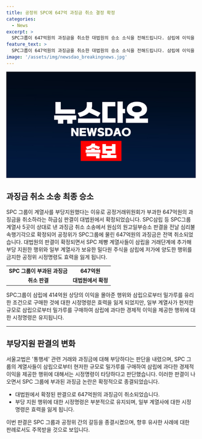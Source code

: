 ```yaml
---
title: 공정위 SPC에 647억 과징금 취소 결정 확정
categories:
  - News
excerpt: >
  SPC그룹이 647억원의 과징금을 취소한 대법원의 승소 소식을 전해드립니다. 삼립에 이익을 몰아준 행위를 공정위가 부당지원으로 보고 부과한 과징금이 대법원에서 취소되면서 SPC그룹에게 물린 647억원의 과징금은 전액 취소됩니다. 이로 인해 SPC 제빵 계열사들이 삼립을 거래단계에 추가해 부당 지원한 행위와 밀가루를 저가에 양도한 행위에 대한 공정위의 시정명령도 효력을 잃게 되었습니다. 다만, 통행세 관련 시정명령은 여전히 유지됩니다. 지난 1월 서울고법은 일부 부당지원 행위를 부당하다고 판단하며 모든 과징금을 취소했지만, 삼립으로부터 밀가루를 현저한 규모로 구매한 부분에 대한 시정명령은 타당하다고 판단했습니다.
feature_text: >
  SPC그룹이 647억원의 과징금을 취소한 대법원의 승소 소식을 전해드립니다. 삼립에 이익을 몰아준 행위를 공정위가 부당지원으로 보고 부과한 과징금이 대법원에서 취소되면서 SPC그룹에게 물린 647억원의 과징금은 전액 취소됩니다. 이로 인해 SPC 제빵 계열사들이 삼립을 거래단계에 추가해 부당 지원한 행위와 밀가루를 저가에 양도한 행위에 대한 공정위의 시정명령도 효력을 잃게 되었습니다. 다만, 통행세 관련 시정명령은 여전히 유지됩니다. 지난 1월 서울고법은 일부 부당지원 행위를 부당하다고 판단하며 모든 과징금을 취소했지만, 삼립으로부터 밀가루를 현저한 규모로 구매한 부분에 대한 시정명령은 타당하다고 판단했습니다.
image: '/assets/img/newsdao_breakingnews.jpg'
---
```


<p><img src="/assets/img/newsdao_breakingnews.jpg" alt="implanttips 속보" /></p>

<h2 data-ke-size="size26">과징금 취소 소송 최종 승소</h2>

<p data-ke-size="size16">SPC 그룹이 계열사를 부당지원했다는 이유로 공정거래위원회가 부과한 647억원의 과징금을 취소하라는 하급심 판결이 대법원에서 확정되었습니다. SPC삼립 등 SPC그룹 계열사 5곳이 상대로 낸 과징금 취소 소송에서 원심의 원고일부승소 판결을 전날 심리불속행기각으로 확정되어 공정위가 SPC그룹에 물린 647억원의 과징금은 전액 취소되었습니다. 대법원의 판결이 확정되면서 SPC 제빵 계열사들이 삼립을 거래단계에 추가해 부당 지원한 행위와 일부 계열사가 보유한 밀다원 주식을 삼립에 저가에 양도한 행위를 금지한 공정위 시정명령도 효력을 잃게 됩니다.</p>

<table>
  <tr>
    <td style="text-align: center; height: 17px;"><b>SPC 그룹이 부과된 과징금</b></td>
    <td style="text-align: center; height: 17px;"><b>647억원</b></td>
  </tr>
  <tr>
    <td style="text-align: center; height: 17px;"><b>취소 판결</b></td>
    <td style="text-align: center; height: 17px;"><b>대법원에서 확정</b></td>
  </tr>
</table>

<p data-ke-size="size16">SPC그룹이 삼립에 414억원 상당의 이익을 몰아준 행위와 삼립으로부터 밀가루를 유리한 조건으로 구매한 것에 대한 시정명령은 효력을 잃게 되었지만, 일부 계열사가 현저한 규모로 삼립으로부터 밀가루를 구매하여 삼립에 과다한 경제적 이익을 제공한 행위에 대한 시정명령은 유지됩니다.</p>

<hr>

<h2 data-ke-size="size26">부당지원 판결의 변화</h2>

<p data-ke-size="size16">서울고법은 '통행세' 관련 거래와 과징금에 대해 부당하다는 판단을 내렸으며, SPC 그룹의 계열사들이 삼립으로부터 현저한 규모로 밀가루를 구매하여 삼립에 과다한 경제적 이익을 제공한 행위에 대해서는 시정명령이 타당하다고 판단했습니다. 이러한 판결이 나오면서 SPC 그룹에 부과된 과징금 논란은 확정적으로 종결되었습니다.</p>

<ul>
  <li>대법원에서 확정된 판결으로 647억원의 과징금이 취소되었습니다.</li>
  <li>부당 지원 행위에 대한 시정명령은 부분적으로 유지되며, 일부 계열사에 대한 시정명령은 효력을 잃게 됩니다.</li>
</ul>

<p data-ke-size="size16">이번 판결은 SPC 그룹과 공정위 간의 갈등을 종결시켰으며, 향후 유사한 사례에 대한 판례로서도 주목받을 것으로 보입니다.</p>

